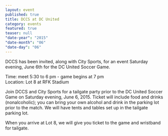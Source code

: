```yaml
---
layout: event
published: true
title: DCCS at DC United
category: events
featured: true
teaser: null
"date-year": "2015"
"date-month": "06"
"date-day": "06"
---
```


DCCS has been invited, along with City Sports, for an event Saturday evening, June 6th for the DC United Soccer Game.

Time: meet 5:30 to 6 pm - game begins at 7 pm  
Location: Lot 8 at RFK Stadium  

Join DCCS and City Sports for a tailgate party prior to the DC United Soccer Game on Saturday evening, June 6, 2015. Ticket will include food and drinks (nonalcoholic); you can bring your own alcohol and drink in the parking lot prior to the match. We will have tents and tables set up in the tailgate parking lot.

When you arrive at Lot 8, we will give you ticket to the game and wristband for tailgate.
